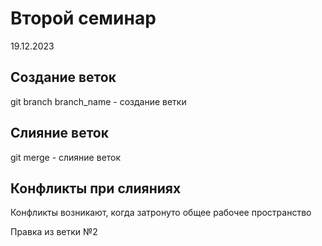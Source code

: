 # Второй семинар
19.12.2023
## Создание веток
git branch branch_name - создание ветки
## Слияние веток
git merge - слияние веток
## Конфликты при слияниях
Конфликты возникают, когда затронуто общее рабочее пространство

Правка из ветки №2